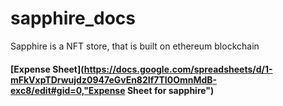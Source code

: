 # sapphire_docs

Sapphire is a NFT store, that is built on ethereum blockchain

#### [Expense Sheet](https://docs.google.com/spreadsheets/d/1-mFkVxpTDrwujdz0947eGvEn82If7TI0OmnMdB-exc8/edit#gid=0,"Expense Sheet for sapphire")
